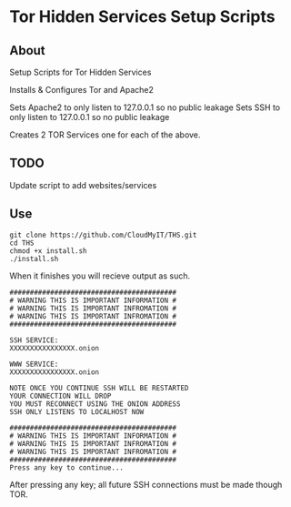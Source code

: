 # Tor Hidden Services Setup Scripts
## About
Setup Scripts for Tor Hidden Services

Installs & Configures Tor and Apache2

Sets Apache2 to only listen to 127.0.0.1 so no public leakage
Sets SSH to only listen to 127.0.0.1 so no public leakage

Creates 2 TOR Services one for each of the above.

## TODO
Update script to add websites/services


## Use
```
git clone https://github.com/CloudMyIT/THS.git
cd THS
chmod +x install.sh
./install.sh
```
When it finishes you will recieve output as such.

```
#########################################
# WARNING THIS IS IMPORTANT INFORMATION #
# WARNING THIS IS IMPORTANT INFROMATION #
# WARNING THIS IS IMPORTANT INFROMATION #
#########################################

SSH SERVICE:
XXXXXXXXXXXXXXXX.onion

WWW SERVICE:
XXXXXXXXXXXXXXXX.onion

NOTE ONCE YOU CONTINUE SSH WILL BE RESTARTED
YOUR CONNECTION WILL DROP
YOU MUST RECONNECT USING THE ONION ADDRESS
SSH ONLY LISTENS TO LOCALHOST NOW

#########################################
# WARNING THIS IS IMPORTANT INFORMATION #
# WARNING THIS IS IMPORTANT INFROMATION #
# WARNING THIS IS IMPORTANT INFROMATION #
#########################################
Press any key to continue...
```

After pressing any key; all future SSH connections must be made though TOR.
